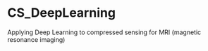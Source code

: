 # CS_DeepLearning
Applying Deep Learning to compressed sensing for MRI (magnetic resonance imaging)
